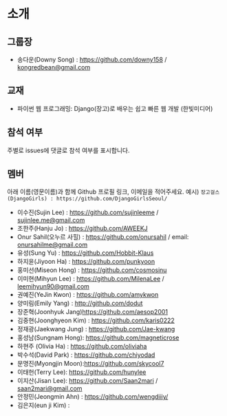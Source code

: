 # 소개

## 그룹장
* 송다운(Downy Song) : https://github.com/downy158 / kongredbean@gmail.com

## 교재
* 파이썬 웹 프로그래밍: Django(장고)로 배우는 쉽고 빠른 웹 개발 (한빛미디어)

## 참석 여부 
주별로 issues에 댓글로 참석 여부를 표시합니다.

## 멤버
아래 이름(영문이름)과 함께 Github 프로필 링크, 이메일을 적어주세요.
예시) `장고걸스(DjangoGirls) : https://github.com/DjangoGirlsSeoul/`

* 이수진(Sujin Lee) : https://github.com/sujinleeme / sujinlee.me@gmail.com
* 조한주(Hanju Jo) : https://github.com/AWEEKJ
* Onur Sahil(오누르 사힐) : https://github.com/onursahil / email: onursahilme@gmail.com
* 유성(Sung Yu) : https://github.com/Hobbit-Klaus
* 하지윤(Jiyoon Ha) : https://github.com/punkyoon
* 홍미선(Miseon Hong) : https://github.com/cosmosinu
* 이미현(Mihyun Lee) : https://github.com/MilenaLee / leemihyun90@gmail.com
* 권예진(YeJin Kwon) : https://github.com/amykwon
* 양미림(Emily Yang) : http://github.com/dodut
* 장준혁(Joonhyuk Jang)https://github.com/aesop2001
* 김중현(Joonghyeon Kim) : https://github.com/karis0222
* 정재광(Jaekwang Jung) : https://github.com/Jae-kwang
* 홍성남(Sungnam Hong): https://github.com/magneticrose
* 하현주 (Olivia Ha) : https://github.com/oliviaha
* 박수석(David Park) : https://github.com/chiyodad
* 문명진(Myongjin Moon):https://github.com/skycool7
* 이태헌(Terry Lee): https://github.com/hunylee
* 이지산(Jisan Lee): https://github.com/Saan2mari  /  saan2mari@gmail.com
* 안정민(Jeongmin Ahn) : https://github.com/wengdiiiy/
* 김은지(eun ji Kim) : 
